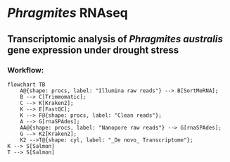 # _Phragmites_ RNAseq
## Transcriptomic analysis of _Phragmites australis_ gene expression under drought stress

### Workflow:

```mermaid
flowchart TB
    A@{shape: procs, label: "Illumina raw reads"} --> B[SortMeRNA];
    B --> C[Trimmomatic];
    C --> K[Kraken2];
    K --> E[FastQC];
    K --> F@{shape: procs, label: "Clean reads"};
    A --> G[rnaSPAdes];
    AA@{shape: procs, label: "Nanopore raw reads"} --> G[rnaSPAdes];
    G --> K2[Kraken2];
    K2 -->T@{shape: cyl, label: "_De novo_ Transcriptome"};
K --> S[Salmon]
T --> S[Salmon]
```
